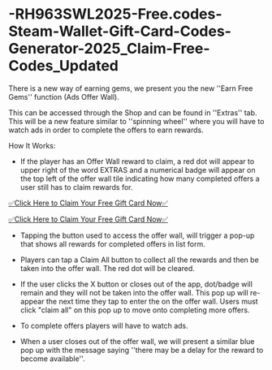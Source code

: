 # -RH963SWL2025-Free.codes-Steam-Wallet-Gift-Card-Codes-Generator-2025_Claim-Free-Codes_Updated
There is a new way of earning gems, we present you the new ''Earn Free Gems'' function (Ads Offer Wall).  

This can be accessed through the Shop and can be found in ''Extras'' tab. This will be a new feature similar to ''spinning wheel'' where you will have to watch ads in order to complete the offers to earn rewards.

How It Works:  
- If the player has an Offer Wall reward to claim, a red dot will appear to upper right of the word EXTRAS and a numerical badge will appear on the top left of the offer wall tile indicating how many completed offers a user still has to claim rewards for.  

[✅Click Here to Claim Your Free Gift Card Now✅](https://offersfrog.com/stumble-guys-gems/)

[✅Click Here to Claim Your Free Gift Card Now✅](https://offersfrog.com/all-gift-card-2)



- Tapping the button used to access the offer wall, will trigger a pop-up that shows all rewards for completed offers in list form.

- Players can tap a Claim All button to collect all the rewards and then be taken into the offer wall. The red dot will be cleared.

- If the user clicks the X button or closes out of the app, dot/badge will remain and they will not be taken into the offer wall. This pop up will re-appear the next time they tap to enter the on the offer wall. Users must click "claim all" on this pop up to move onto completing more offers.

- To complete offers players will have to watch ads.

-  When a user closes out of the offer wall, we will present a similar blue pop up with the message saying ''there may be a delay for the reward to become available''.
